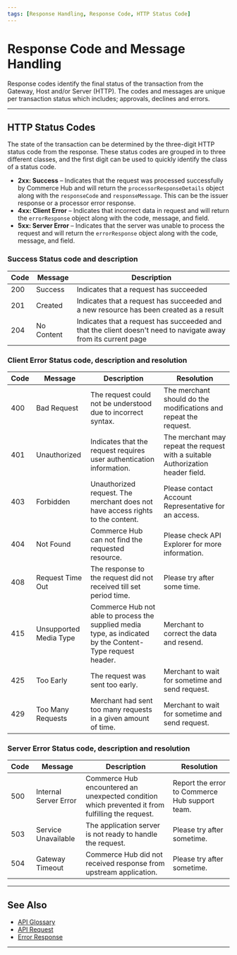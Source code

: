 ```yaml
---
tags: [Response Handling, Response Code, HTTP Status Code]
---
```


# Response Code and Message Handling

Response codes identify the final status of the transaction from the Gateway, Host and/or Server (HTTP). The codes and messages are unique per transaction status which includes; approvals, declines and errors. 

---

## HTTP Status Codes

The state of the transaction can be determined by the three-digit HTTP status code from the response. These status codes are grouped in to three different classes, and the first digit can be used to quickly identify the class of a status code.

- **2xx: Success** – Indicates that the request was processed successfully by Commerce Hub and will return the `processorResponseDetails` object along with the `responseCode` and `responseMessage`. This can be the issuer response or a processor error response.
- **4xx: Client Error** – Indicates that incorrect data in request and will return the `errorResponse` object along with the code, message, and field.
- **5xx: Server Error** – Indicates that the server was unable to process the request and will return the `errorResponse` object along with the code, message, and field.

<!--
type: tab
titles: 2xx, 4xx, 5xx
-->

### Success Status code and description

| Code | Message | Description |
| --------- | --- | ------- |
| 200 | Success | Indicates that a request has succeeded |
| 201 | Created | Indicates that a request has succeeded and a new resource has been created as a result |
| 204 | No Content | Indicates that a request has succeeded and that the client doesn't need to navigate away from its current page |


<!--
type: tab
-->

### Client Error Status code, description and resolution

| Code | Message  | Description | Resolution |
| --------- | --- | ------- | --------- |
| 400 | Bad Request | The request could not be understood due to incorrect syntax. | The merchant should do the modifications and repeat the request. |
| 401 | Unauthorized | Indicates that the request requires user authentication information. | The merchant may repeat the request with a suitable Authorization header field. |
| 403 | Forbidden | Unauthorized request. The merchant does not have access rights to the content. | Please contact Account Representative for an access. |
| 404 | Not Found | Commerce Hub can not find the requested resource. | Please check API Explorer for more information. |
| 408 | Request Time Out | The response to the request did not received till set period time. | Please try after some time. |
| 415 | Unsupported Media Type | Commerce Hub not able to process the supplied media type, as indicated by the Content-Type request header. | Merchant to correct the data and resend. |
| 425 | Too Early | The request was sent too early. | Merchant to wait for sometime and send request. |
| 429 | Too Many Requests | Merchant had sent too many requests in a given amount of time. | Merchant to wait for sometime and send request. |

<!--
type: tab
-->

### Server Error Status code, description and resolution

| Code | Message | Description | Resolution |
| --------- | ---- | ------ | ------- |
| 500 | Internal Server Error | Commerce Hub encountered an unexpected condition which prevented it from fulfilling the request. | Report the error to Commerce Hub support team. |
| 503 | Service Unavailable | The application server is not ready to handle the request. | Please try after sometime. |
| 504 | Gateway Timeout | Commerce Hub did not received response from upstream application. | Please try after sometime. |

<!-- type: tab-end -->

---

## See Also

- [API Glossary](?path=docs/english/api-reference/api-glossary.md)
- [API Request](?path=docs/english/api-reference/api-request.md)
- [Error Response](?path=docs/english/api-reference/error-response.md)

---
